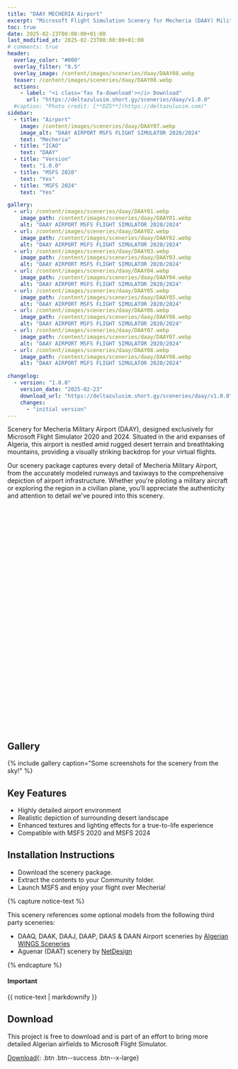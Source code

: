 ```yaml
---
title: "DAAY MECHERIA Airport"
excerpt: "Microsoft Flight Simulation Scenery for Mecheria (DAAY) Military Airport for MSFS2020 & MSFS2024"
toc: true
date: 2025-02-23T00:00:00+01:00
last_modified_at: 2025-02-23T00:00:00+01:00
# comments: true
header:
  overlay_color: "#000"
  overlay_filter: "0.5"
  overlay_image: /content/images/sceneries/daay/DAAY08.webp
  teaser: /content/images/sceneries/daay/DAAY08.webp
  actions:
    - label: "<i class='fas fa-download'></i> Download"
      url: "https://deltazulusim.short.gy/sceneries/daay/v1.0.0"
  #caption: "Photo credit: [**DZS**](https://deltazulusim.com)"
sidebar:
  - title: "Airport"
    image: /content/images/sceneries/daay/DAAY07.webp
    image_alt: "DAAY AIRPORT MSFS FLIGHT SIMULATOR 2020/2024"
    text: "Mecheria"
  - title: "ICAO"
    text: "DAAY"
  - title: "Version"
    text: "1.0.0"
  - title: "MSFS 2020"
    text: "Yes"
  - title: "MSFS 2024"
    text: "Yes"

gallery:
  - url: /content/images/sceneries/daay/DAAY01.webp
    image_path: /content/images/sceneries/daay/DAAY01.webp
    alt: "DAAY AIRPORT MSFS FLIGHT SIMULATOR 2020/2024"
  - url: /content/images/sceneries/daay/DAAY02.webp
    image_path: /content/images/sceneries/daay/DAAY02.webp
    alt: "DAAY AIRPORT MSFS FLIGHT SIMULATOR 2020/2024"
  - url: /content/images/sceneries/daay/DAAY03.webp
    image_path: /content/images/sceneries/daay/DAAY03.webp
    alt: "DAAY AIRPORT MSFS FLIGHT SIMULATOR 2020/2024"
  - url: /content/images/sceneries/daay/DAAY04.webp
    image_path: /content/images/sceneries/daay/DAAY04.webp
    alt: "DAAY AIRPORT MSFS FLIGHT SIMULATOR 2020/2024"
  - url: /content/images/sceneries/daay/DAAY05.webp
    image_path: /content/images/sceneries/daay/DAAY05.webp
    alt: "DAAY AIRPORT MSFS FLIGHT SIMULATOR 2020/2024"
  - url: /content/images/sceneries/daay/DAAY06.webp
    image_path: /content/images/sceneries/daay/DAAY06.webp
    alt: "DAAY AIRPORT MSFS FLIGHT SIMULATOR 2020/2024"
  - url: /content/images/sceneries/daay/DAAY07.webp
    image_path: /content/images/sceneries/daay/DAAY07.webp
    alt: "DAAY AIRPORT MSFS FLIGHT SIMULATOR 2020/2024"
  - url: /content/images/sceneries/daay/DAAY08.webp
    image_path: /content/images/sceneries/daay/DAAY08.webp
    alt: "DAAY AIRPORT MSFS FLIGHT SIMULATOR 2020/2024"

changelog:
  - version: "1.0.0"
    version_date: "2025-02-23"
    download_url: "https://deltazulusim.short.gy/sceneries/daay/v1.0.0"
    changes:
      - "initial version"
---
```


Scenery for Mecheria Military Airport (DAAY), designed exclusively for Microsoft Flight Simulator 2020 and 2024. Situated in the arid expanses of Algeria, this airport is nestled amid rugged desert terrain and breathtaking mountains, providing a visually striking backdrop for your virtual flights.

Our scenery package captures every detail of Mecheria Military Airport, from the accurately modeled runways and taxiways to the comprehensive depiction of airport infrastructure. Whether you're piloting a military aircraft or exploring the region in a civilian plane, you'll appreciate the authenticity and attention to detail we've poured into this scenery.

<div id="map" style="height: 500px;"></div>

<script>
  // Define coordinates once
  const centerCoords = [33.53, -0.24];

  // Initialize the map
  var map = L.map('map',{
  center: centerCoords,
  zoom: 7,
  minZoom: 5,
 
});

L.tileLayer('https://{s}.basemaps.cartocdn.com/dark_all/{z}/{x}/{y}{r}.png', {
    attribution: '&copy; <a href="https://carto.com/">CartoDB</a>',
    subdomains: 'abcd',
    maxZoom: 16
}).addTo(map); 

fetch('/assets/geojson/dz_asp.geojson') // Algeria's GeoJSON
  .then(response => response.json())
  .then(data => {
    L.geoJSON(data, {
      style: {
        color: '#03240f',      // Border color
        weight: 2,         // Border thickness
        fillColor: 'white', // Inside color
        fillOpacity: 0.1   // Transparency
      }
    }).addTo(map);
  });

  // Add a marker
    var milMarker = L.icon({
    iconUrl: '/assets/images/mil-marker.png', // Replace with your green marker image
    iconSize: [32, 32], // Size of the icon
    iconAnchor: [16, 32], // Point of the icon that corresponds to the marker's location
    popupAnchor: [0, -32] // Position of the popup relative to the icon
  });

  // Add a marker using the custom green icon
  var marker = L.marker(centerCoords, { icon: milMarker }).addTo(map)
    // .bindPopup('<a href="/sceneries/training-zone-d82-01/">D82-01</a>')
    .openPopup();
</script>


## Gallery 
{% include gallery caption="Some screenshots for the scenery from the sky!" %}

## Key Features

- Highly detailed airport environment
- Realistic depiction of surrounding desert landscape
- Enhanced textures and lighting effects for a true-to-life experience
- Compatible with MSFS 2020 and MSFS 2024

## Installation Instructions
- Download the scenery package.
- Extract the contents to your Community folder.
- Launch MSFS and enjoy your flight over Mecheria!

{% capture notice-text %}

This scenery references some optional models from the following third party sceneries: 
* DAAQ, DAAK, DAAJ, DAAP, DAAS & DAAN Airport sceneries by [Algerian WINGS Sceneries](https://www.facebook.com/AlgerianWingsSceneries)
* Aguenar (DAAT) scenery by [NetDesign](https://inibuilds.com/products/netdesign-aguenar-daat-msfs?srsltid=AfmBOorrtszEPqjNv4V4OrVqirz9LHv8eX9RURf_JEo9ws0G3j1eSnV0)

{% endcapture %}

<div class="notice--warning">
  <h4 class="no_toc">Important</h4>
  {{ notice-text | markdownify }}
</div>

## Download
This project is free to download and is part of an effort to bring more detailed Algerian airfields to Microsoft Flight Simulator.

[<i class='fas fa-download'></i> Download](https://deltazulusim.short.gy/sceneries/daay/v1.0.0){: .btn .btn--success .btn--x-large}
